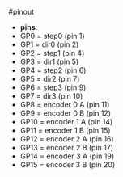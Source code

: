#pinout

- **pins**:
 - GP0 = step0 (pin 1)
 - GP1 = dir0 (pin 2)
 - GP2 = step1 (pin 4)
 - GP3 = dir1 (pin 5)
 - GP4 = step2 (pin 6)
 - GP5 = dir2 (pin 7)
 - GP6 = step3 (pin 9)
 - GP7 = dir3 (pin 10)
 - GP8 = encoder 0 A (pin 11)
 - GP9 = encoder 0 B (pin 12)
 - GP10 = encoder 1 A (pin 14)
 - GP11 = encoder 1 B (pin 15)
 - GP12 = encoder 2 A (pin 16)
 - GP13 = encoder 2 B (pin 17)
 - GP14 = encoder 3 A (pin 19)
 - GP15 = encoder 3 B (pin 20)
